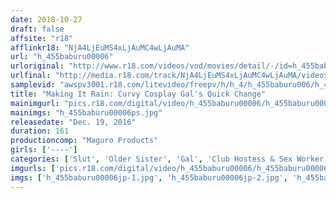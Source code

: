 ```yaml
---
date: 2018-10-27
draft: false
affsite: "r18"
afflinkr18: "NjA4LjEuMS4xLjAuMC4wLjAuMA"
url: "h_455baburu00006"
urloriginal: "http://www.r18.com/videos/vod/movies/detail/-/id=h_455baburu00006"
urlfinal: "http://media.r18.com/track/NjA4LjEuMS4xLjAuMC4wLjAuMA/videos/vod/movies/detail/-/id=h_455baburu00006"
samplevid: "awspv3001.r18.com/litevideo/freepv/h/h_4/h_455baburu006/h_455baburu006_dmb_w.mp4"
title: "Making It Rain: Curvy Cosplay Gal's Quick Change"
mainimgurl: "pics.r18.com/digital/video/h_455baburu00006/h_455baburu00006ps.jpg"
mainimgs: "h_455baburu00006ps.jpg"
releasedate: "Dec. 19, 2016"
duration: 161
productioncomp: "Maguro Products"
girls: ['----']
categories: ['Slut', 'Older Sister', 'Gal', 'Club Hostess & Sex Worker', 'Big Tits', 'Chubby', 'Tight Dress', 'Ass Lover', 'Cosplay', 'Titty Fuck']
imgurls: ['pics.r18.com/digital/video/h_455baburu00006/h_455baburu00006jp-1.jpg', 'pics.r18.com/digital/video/h_455baburu00006/h_455baburu00006jp-2.jpg', 'pics.r18.com/digital/video/h_455baburu00006/h_455baburu00006jp-3.jpg', 'pics.r18.com/digital/video/h_455baburu00006/h_455baburu00006jp-4.jpg', 'pics.r18.com/digital/video/h_455baburu00006/h_455baburu00006jp-5.jpg', 'pics.r18.com/digital/video/h_455baburu00006/h_455baburu00006jp-6.jpg', 'pics.r18.com/digital/video/h_455baburu00006/h_455baburu00006jp-7.jpg', 'pics.r18.com/digital/video/h_455baburu00006/h_455baburu00006jp-8.jpg', 'pics.r18.com/digital/video/h_455baburu00006/h_455baburu00006jp-9.jpg', 'pics.r18.com/digital/video/h_455baburu00006/h_455baburu00006jp-10.jpg', 'pics.r18.com/digital/video/h_455baburu00006/h_455baburu00006jp-11.jpg', 'pics.r18.com/digital/video/h_455baburu00006/h_455baburu00006jp-12.jpg', 'pics.r18.com/digital/video/h_455baburu00006/h_455baburu00006jp-13.jpg', 'pics.r18.com/digital/video/h_455baburu00006/h_455baburu00006jp-14.jpg', 'pics.r18.com/digital/video/h_455baburu00006/h_455baburu00006jp-15.jpg', 'pics.r18.com/digital/video/h_455baburu00006/h_455baburu00006jp-16.jpg', 'pics.r18.com/digital/video/h_455baburu00006/h_455baburu00006jp-17.jpg', 'pics.r18.com/digital/video/h_455baburu00006/h_455baburu00006jp-18.jpg', 'pics.r18.com/digital/video/h_455baburu00006/h_455baburu00006jp-19.jpg', 'pics.r18.com/digital/video/h_455baburu00006/h_455baburu00006jp-20.jpg']
imgs: ['h_455baburu00006jp-1.jpg', 'h_455baburu00006jp-2.jpg', 'h_455baburu00006jp-3.jpg', 'h_455baburu00006jp-4.jpg', 'h_455baburu00006jp-5.jpg', 'h_455baburu00006jp-6.jpg', 'h_455baburu00006jp-7.jpg', 'h_455baburu00006jp-8.jpg', 'h_455baburu00006jp-9.jpg', 'h_455baburu00006jp-10.jpg', 'h_455baburu00006jp-11.jpg', 'h_455baburu00006jp-12.jpg', 'h_455baburu00006jp-13.jpg', 'h_455baburu00006jp-14.jpg', 'h_455baburu00006jp-15.jpg', 'h_455baburu00006jp-16.jpg', 'h_455baburu00006jp-17.jpg', 'h_455baburu00006jp-18.jpg', 'h_455baburu00006jp-19.jpg', 'h_455baburu00006jp-20.jpg']
---
```

